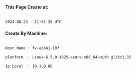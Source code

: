 
   
#### This Page Create at:

```bash

2024-08-23 - 11:51:39 UTC

```

#### Create By Machine:

```bash

Host Name : fv-az841-107

platform  : Linux-6.5.0-1025-azure-x86_64-with-glibc2.35

Ip Local  : 10.1.0.86

```

